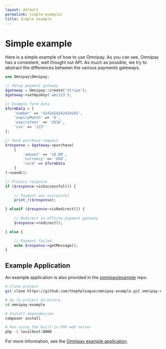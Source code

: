 ```yaml
---
layout: default
permalink: simple-example/
title: Simple example
---
```


Simple example
==============

Here is a simple example of how to use Omnipay. As you can see, Omnipay has a consistent, well thought out API. As much as possible, we try to abstract the differences between the various payments gateways.

~~~ php
use Omnipay\Omnipay;

// Setup payment gateway
$gateway = Omnipay::create('Stripe');
$gateway->setApiKey('abc123');

// Example form data
$formData = [
    'number' => '4242424242424242',
    'expiryMonth' => '6',
    'expiryYear' => '2016',
    'cvv' => '123'
];

// Send purchase request
$response = $gateway->purchase(
    [
        'amount' => '10.00',
        'currency' => 'USD',
        'card' => $formData
    ]
)->send();

// Process response
if ($response->isSuccessful()) {
    
    // Payment was successful
    print_r($response);

} elseif ($response->isRedirect()) {
    
    // Redirect to offsite payment gateway
    $response->redirect();

} else {

    // Payment failed
    echo $response->getMessage();
}
~~~

## Example Application

An example application is also provided in the [omnipay/example](https://github.com/thephpleague/omnipay-example) repo.

~~~ bash
# Clone project
git clone https://github.com/thephpleague/omnipay-example.git omnipay-example

# Go to project directory
cd omnipay-example

# Install dependencies
composer install

# Run using the built-in PHP web server
php -S localhost:8000
~~~

For more information, see the [Omnipay example application](https://github.com/thephpleague/omnipay-example).